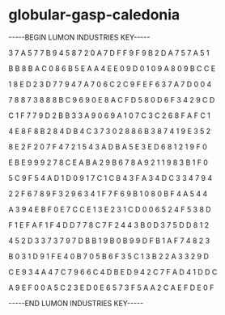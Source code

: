 # globular-gasp-caledonia

-----BEGIN LUMON INDUSTRIES KEY-----

3 7 A 5 7 7 B 9 4 5 8 7 2 0 A 7 D F F 9 F 9 B 2 D A 7 5 7 A 5 1

B B 8 B A C 0 8 6 B 5 E A A 4 E E 0 9 D 0 1 0 9 A 8 0 9 B C C E

1 8 E D 2 3 D 7 7 9 4 7 A 7 0 6 C 2 C 9 F E F 6 3 7 A 7 D 0 0 4

7 8 8 7 3 8 8 8 B C 9 6 9 0 E 8 A C F D 5 8 0 D 6 F 3 4 2 9 C D

C 1 F 7 7 9 D 2 B B 3 3 A 9 0 6 9 A 1 0 7 C 3 C 2 6 8 F A F C 1

4 E 8 F 8 B 2 8 4 D B 4 C 3 7 3 0 2 8 8 6 B 3 8 7 4 1 9 E 3 5 2

8 E 2 F 2 0 7 F 4 7 2 1 5 4 3 A D B A 5 E 3 E D 6 8 1 2 1 9 F 0

E B E 9 9 9 2 7 8 C E A B A 2 9 B 6 7 8 A 9 2 1 1 9 8 3 B 1 F 0

5 C 9 F 5 4 A D 1 D 0 9 1 7 C 1 C B 4 3 F A 3 4 D C 3 3 4 7 9 4

2 2 F 6 7 8 9 F 3 2 9 6 3 4 1 F 7 F 6 9 B 1 0 8 0 B F 4 A 5 4 4

A 3 9 4 E B F 0 E 7 C C E 1 3 E 2 3 1 C D 0 0 6 5 2 4 F 5 3 8 D

F 1 E F A F 1 F 4 D D 7 7 8 C 7 F 2 4 4 3 B 0 D 3 7 5 D D 8 1 2

4 5 2 D 3 3 7 3 7 9 7 D B B 1 9 B 0 B 9 9 D F B 1 A F 7 4 8 2 3

B 0 3 1 D 9 1 F E 4 0 B 7 0 5 B 6 F 3 5 C 1 3 B 2 2 A 3 3 2 9 D

C E 9 3 4 A 4 7 C 7 9 6 6 C 4 D B E D 9 4 2 C 7 F A D 4 1 D D C

A 9 E F 0 0 A 5 C 2 3 E D 0 E 6 5 7 3 F 5 A A 2 C A E F D E 0 F

-----END LUMON INDUSTRIES KEY-----
